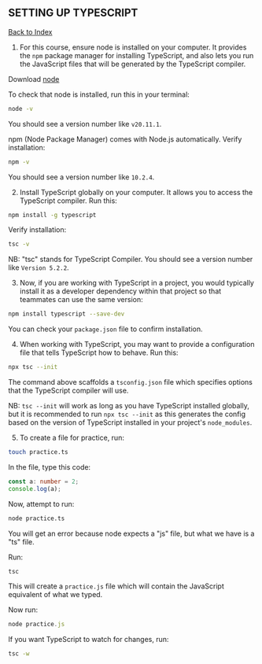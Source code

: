 <h2 id= 'setup'>SETTING UP TYPESCRIPT</h2>

[Back to Index](_sidebar.md)

1. For this course, ensure node is installed on your computer. It provides the `npm` package manager for installing TypeScript, and also lets you run the JavaScript files that will be generated by the TypeScript compiler.

Download [node](https://nodejs.org/)

To check that node is installed, run this in your terminal:

```bash
node -v
```

You should see a version number like `v20.11.1`.

npm (Node Package Manager) comes with Node.js automatically. Verify installation:

```bash
npm -v
```

You should see a version number like `10.2.4`.

2. Install TypeScript globally on your computer. It allows you to access the TypeScript compiler. Run this:

```bash
npm install -g typescript
```

Verify installation:

```bash
tsc -v
```

NB: "tsc" stands for TypeScript Compiler.
You should see a version number like `Version 5.2.2`.

3. Now, if you are working with TypeScript in a project, you would typically install it as a developer dependency within that project so that teammates can use the same version:

```bash
npm install typescript --save-dev
```

You can check your `package.json` file to confirm installation.

4. When working with TypeScript, you may want to provide a configuration file that tells TypeScript how to behave. Run this:

```bash
npx tsc --init
```

The command above scaffolds a `tsconfig.json` file which specifies options that the TypeScript compiler will use.

NB: `tsc --init` will work as long as you have TypeScript installed globally, but it is recommended to run `npx tsc --init` as this generates the config based on the version of TypeScript installed in your project's `node_modules`.

5. To create a file for practice, run:

```bash
touch practice.ts
```

In the file, type this code:

```ts
const a: number = 2;
console.log(a);
```

Now, attempt to run:

```bash
node practice.ts
```

You will get an error because node expects a "js" file, but what we have is a "ts" file.

Run:

```bash
tsc
```

This will create a `practice.js` file which will contain the JavaScript equivalent of what we typed.

Now run:

```ts
node practice.js
```

If you want TypeScript to watch for changes, run:

```bash
tsc -w
```
